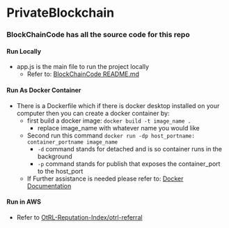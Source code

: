 # PrivateBlockchain

### **BlockChainCode has all the source code for this repo** 

#### Run Locally
- app.js is the main file to run the project locally
    - Refer to: [BlockChainCode README.md](./BlockChainCode/README.md)


#### Run As Docker Container
- There is a Dockerfile which if there is docker desktop installed on your computer then you can create a docker container by:
  - first build a docker image: `docker build -t image_name .`
      - replace image_name with whatever name you would like
  - Second run this command `docker run -dp host_portname: container_portname image_name`
      - `-d` command stands for detached and is so container runs in the background
      - `-p` command stands for publish that exposes the container_port to the host_port
  - If Further assistance is needed please refer to: [Docker Documentation](https://docs.docker.com/get-started/)

#### Run in AWS
- Refer to [OtRL-Reputation-Index/otrl-referral](https://github.com/OtRL-Reputation-Index/otrl-referral)
